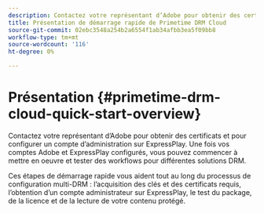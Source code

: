 ```yaml
---
description: Contactez votre représentant d’Adobe pour obtenir des certificats et pour configurer un compte d’administration sur ExpressPlay. Une fois vos comptes Adobe et ExpressPlay configurés, vous pouvez commencer à mettre en oeuvre et tester des workflows pour différentes solutions DRM.
title: Présentation de démarrage rapide de Primetime DRM Cloud
source-git-commit: 02ebc3548a254b2a6554f1ab34afbb3ea5f09bb8
workflow-type: tm+mt
source-wordcount: '116'
ht-degree: 0%

---
```


# Présentation {#primetime-drm-cloud-quick-start-overview}

Contactez votre représentant d’Adobe pour obtenir des certificats et pour configurer un compte d’administration sur ExpressPlay. Une fois vos comptes Adobe et ExpressPlay configurés, vous pouvez commencer à mettre en oeuvre et tester des workflows pour différentes solutions DRM.

Ces étapes de démarrage rapide vous aident tout au long du processus de configuration multi-DRM : l’acquisition des clés et des certificats requis, l’obtention d’un compte administrateur sur ExpressPlay, le test du package, de la licence et de la lecture de votre contenu protégé.
